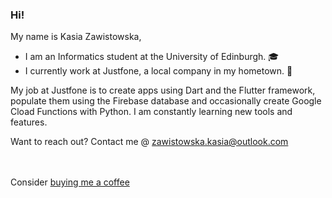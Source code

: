 ### Hi!

My name is Kasia Zawistowska,

- I am an Informatics student at the University of Edinburgh. 🎓
- I currently work at Justfone, a local company in my hometown. 💼

My job at Justfone is to create apps using Dart and the Flutter framework, populate them using the Firebase database and occasionally create Google Cload Functions with Python. I am constantly learning new tools and features.

Want to reach out? Contact me @ zawistowska.kasia@outlook.com

<br><br>
Consider [buying me a coffee](https://www.buymeacoffee.com/zawistowskQ)

<!---
K-Zawis/K-Zawis is a ✨ special ✨ repository because its `README.md` (this file) appears on your GitHub profile.
You can click the Preview link to take a look at your changes.
--->
